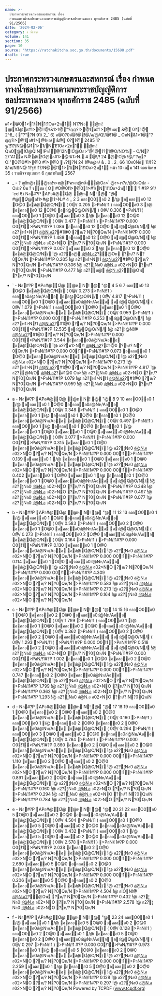 ```yaml
---
name: >-
  ประกาศกระทรวงเกษตรและสหกรณ์ เรื่อง
  กำหนดทางน้ำชลประทานตามพระราชบัญญัติการชลประทานหลวง พุทธศักราช 2485 (ฉบับที่
  91/2566)
date: '2024-02-06'
category: ง พิเศษ
volume: 141
section: 35
page: 10
source: 'https://ratchakitcha.soc.go.th/documents/15698.pdf'
draft: true
---
```


# ประกาศกระทรวงเกษตรและสหกรณ์ เรื่อง กำหนดทางน้ำชลประทานตามพระราชบัญญัติการชลประทานหลวง พุทธศักราช 2485 (ฉบับที่ 91/2566)

#1>@01>1/N1!1Oล>2ห1์ N1?Nอ ํ@ห! @!Oํ@ล#1>@!!@/&1>1@"?ญญ?!>@1ล#1>@!หล/ &@ 0?1@ 2^8_ ( "?"?N 91/ 2_` 6) อ@0?0อํ@!@!@/ค/@/Q!/@!1@ _ OหN&1>1@"?ญญ?!>@1ล#1>@!หล/ &@ 0?1@ 2485 1?ฐ/!!1?/N@@11>1/N1!1Oล>2ห1์ ํ@ห! QหO@!Oํ@Q!N!Pค1@12N!Oํ@Oล>"ํ@1@1?1@O/NO% - O/N? 2/"A1์ล N#็!@!Oํ@ล#1>@!#1>N. 4 ํ@!/! 24 @!Oํ@ !@/"?ญ?O!"O@0#1>@0 #1>@0  /?!?N 24 !@ล@ค/ & . 0 . 2_ 66 1Oอ0Nอ 11/!?2 &1ห/N$N@ 1?ฐ/!!1?/N@@11>1/N1!1Oล>2ห1์ หน้า 10 เลม 141 ตอนพิเศษ 35 ง ราชกิจจานุเบกษา 6 กุมภาพันธ 2567

- _ - ? ญชีท@ง้ํ@ชล!ร>ท@Pครงก@ร0่ง้ํ@Oล> ํ @ร>งร?ก/@Oม่Oฝก - Oม่ง? 0ม ? ร์ชล ( O #O@0!1>@01>#1/N1!1Oล>2ห1์  ? #?P 91/ `cd 6) Nล#?P APอ#@Qํ@ ํ@ห N! @ "@ #@Qํ@ล!1>#@!1>N.# 4 _ 2 3 คลอO0อ0 2 /@ อคลออ0 12 O@0 อลํ@Qํ@O/N/ ( 0@/ 0.205 >PลN/!1 ) คลอO0อ0 3 /@ อคลออ0 12 O@0 อลํ@Qํ@O/N/ ( 0@/ 0.306 >PลN/!1 ) คลอO0อ0 1 O@0 อคลออ0 3 /@ อคลออ0 12 O@0 อลํ@Qํ@O/N/ ( 0@/ 0.477 >PลN/!1 ) >PลN/!1#?P 0.000 O0!1>PลN/!1#?P 1.086 อคลออ0 12 O@0 อลํ@Qํ@O/N/ !ํ@ ล2?พ1>N!1 อํ@N.อ2?#1@0 ?ห/? N?0Qห/N >PลN/!1#?P 0.000 O0!1>PลN/!1#?P 1.488 อคลออ0 12 O@0 อลํ@Qํ@O/N/ !ํ@ ล2?!ูNล0 อํ@N.อ อ02>NO ?ห/? N?0Qห/N >PลN/!1#?P 0.000 O0!1>PลN/!1#?P 0.007 อคลออ0 3 /@ อคลออ0 12 O@0 อลํ@Qํ@O/N/ !ํ@ ล2?ล@ อํ@N.อ2?ํ@Oพ ?ห/? N?0Qห/N >PลN/!1#?P 0.205 !ํ@ ล2?พ1>N!1 อํ@N.อ2?#1@0 ?ห/? N?0Qห/N >PลN/!1#?P 0.306 !ํ@ ล2?!ูNล0 อํ@N.อ อ02>NO ?ห/? N?0Qห/N >PลN/!1#?P 0.477 !ํ@ ล2?ล@ อํ@N.อ2?ํ@Oพ ?ห/? N?0Qห/N

- ` - Nล#?P APอ#@Qํ@ ํ@ห N! @ "@ 4 5 6 7 คลออ0 13 O@0 อลํ@Qํ@O/N/ ( 0@/ 0.273 >PลN/!1 ) คลออ0ลํ@Nห/Aออ อลํ@Qํ@O/N/ ( 0@/ 4.817 >PลN/!1 ) คลอO0อ0 1 O@0 อคลออ0ลํ@Nห/Aออ อลํ@Qํ@O/N/ ( 0@/ 1.079 >PลN/!1 ) คลอO0อ0 1 O@0 อคลออ0 1 O@0 อคลออ0ลํ@Nห/Aออ อลํ@Qํ@O/N/ ( 0@/ 0.959 >PลN/!1 ) >PลN/!1#?P 0.000 O0!1>PลN/!1#?P 6.253 อลํ@Qํ@O/N/ !ํ@ ล2?พ1>N!1 อํ@N.อ2?#1@0 ?ห/? N?0Qห/N >PลN/!1#?P 0.000 O0!1>PลN/!1#?P 12.535 อลํ@Qํ@O/N/ !ํ@ ล2?!่@N!@ อํ@N.อ2?#1@0 ?ห/? N?0Qห/N >PลN/!1#?P 0.000 O0!1>PลN/!1#?P 3.544 อคลออ0ลํ@Nห/Aออ อลํ@Qํ@O/N/ !ํ@ ล2?พ1>N!1 อํ@N.อ2?#1@0 ?ห/? N?0Qห/N >PลN/!1#?P 0.000 O0!1>PลN/!1#?P 0.073 อคลออ0 1 O@0 อคลออ0ลํ@Nห/Aออ อลํ@Qํ@O/N/ !ํ@ ล2?!ูNล0 อํ@N.อ อ02>NO ?ห/? N?0Qห/N >PลN/!1#?P 0.273 !ํ@ ล2?พ1>N!1 อํ@N.อ2?#1@0 ?ห/? N?0Qห/N >PลN/!1#?P 4.817 !ํ@ ล2?@N/O อํ@N.อ2?#1@0 Oล>!ํ@ ล2?!ูNล0 อํ@N.อ อ02>NO ?ห/? N?0Qห/N >PลN/!1#?P 1.079 !ํ@ ล2?พ1>N!1 อํ@N.อ2?#1@0 ?ห/? N?0Qห/N >PลN/!1#?P 0.959 !ํ@ ล2?!ูNล0 อํ@N.อ อ02>NO ?ห/? N?0Qห/N

- a - Nล#?P APอ#@Qํ@ ํ@ห N! @ "@ 8 9 10 คลอO0อ0 1 /@ อคลออ0 1 O@0 อคลออ0ลํ@Nห/Aออ อลํ@Qํ@O/N/ ( 0@/ 0.348 >PลN/!1 ) คลอO0อ0 1 O@0 อคลออ0 1 /@ อคลออ0 1 O@0 อคลออ0 1 O@0 อคลออ0ลํ@Nห/Aออ อลํ@Qํ@O/N/ ( 0@/ 0.497 >PลN/!1 ) คลอO0อ0 1 /@ อคลออ0 1 O@0 อคลออ0 1 /@ อคลออ0 1 O@0 อคลออ0 1 O@0 อคลออ0ลํ@Nห/Aออ อลํ@Qํ@O/N/ ( 0@/ 0.077 >PลN/!1 >PลN/!1#?P 0.000 O0!1>PลN/!1#?P 0.315 อคลออ0 1 O@0 อคลออ0ลํ@Nห/Aออ อลํ@Qํ@O/N/ !ํ@ ล2?!ูNล0 อํ@N.อ อ02>NO ?ห/? N?0Qห/N >PลN/!1#?P 0.000 O0!1>PลN/!1#?P 0.139 อคลออ0 1 /@ อคลออ0 1 O@0 อคลออ0 1 O@0 อคลออ0ลํ@Nห/Aออ อลํ@Qํ@O/N/ !ํ@ ล2?!ูNล0 อํ@N.อ อ02>NO ?ห/? N?0Qห/N >PลN/!1#?P 0.000 O0!1>PลN/!1#?P 0.402 อคลออ0 1 O@0 อคลออ0 1 /@ อคลออ0 1 O@0 อคลออ0 1 O@0 อคลออ0ลํ@Nห/Aออ อลํ@Qํ@O/N/ !ํ@ ล2?!ูNล0 อํ@N.อ อ02>NO ?ห/? N?0Qห/N >PลN/!1#?P 0.348 !ํ@ ล2?!ูNล0 อํ@N.อ อ02>NO ?ห/? N?0Qห/N >PลN/!1#?P 0.497 !ํ@ ล2?!ูNล0 อํ@N.อ อ02>NO ?ห/? N?0Qห/N >PลN/!1#?P 0.077 !ํ@ ล2?!ูNล0 อํ@N.อ อ02>NO ?ห/? N?0Qห/N

- b - Nล#?P APอ#@Qํ@ ํ@ห N! @ "@ 11 12 13 คลอO0อ0 1 /@ อคลออ0 1 O@0 อคลออ0ลํ@Nห/Aออ อลํ@Qํ@O/N/ ( 0@/ 0.583 >PลN/!1 ) คลอO0อ0 2 O@0 อคลออ0 1 O@0 อคลออ0ลํ@Nห/Aออ อลํ@Qํ@O/N/ ( 0@/ 0.273 >PลN/!1 ) คลอO0อ0 2 O@0 อคลออ0ลํ@Nห/Aออ อลํ@Qํ@O/N/ ( 0@/ 0.164 >PลN/!1 ) >PลN/!1#?P 0.000 O0!1>PลN/!1#?P 0.130 อคลออ0 1 O@0 อคลออ0ลํ@Nห/Aออ อลํ@Qํ@O/N/ !ํ@ ล2?!ูNล0 อํ@N.อ อ02>NO ?ห/? N?0Qห/N >PลN/!1#?P 0.000 O0!1>PลN/!1#?P 0.114 อคลออ0 1 O@0 อคลออ0ลํ@Nห/Aออ อลํ@Qํ@O/N/ !ํ@ ล2?!ูNล0 อํ@N.อ อ02>NO ?ห/? N?0Qห/N >PลN/!1#?P 0.000 O0!1>PลN/!1#?P 4.309 อคลออ0ลํ@Nห/Aออ อลํ@Qํ@O/N/ !ํ@ ล2?!ูNล0 อํ@N.อ อ02>NO ?ห/? N?0Qห/N >PลN/!1#?P 0.583 !ํ@ ล2?!ูNล0 อํ@N.อ อ02>NO ?ห/? N?0Qห/N >PลN/!1#?P 0.273 !ํ@ ล2?!ูNล0 อํ@N.อ อ02>NO ?ห/? N?0Qห/N >PลN/!1#?P 0.164 !ํ@ ล2?!ูNล0 อํ@N.อ อ02>NO ?ห/? N?0Qห/N

- c - Nล#?P APอ#@Qํ@ ํ@ห N! @ "@ 14 15 16 คลอO0อ0 1 O@0 อคลออ0 2 O@0 อคลออ0ลํ@Nห/Aออ อลํ@Qํ@O/N/ ( 0@/ 1.799 >PลN/!1 ) คลอO0อ0 1 /@ อคลออ0 1 O@0 อคลออ0 2 O@0 อคลออ0ลํ@Nห/Aออ อลํ@Qํ@O/N/ ( 0@/ 0.362 >PลN/!1 ) คลอO0อ0 2 O@0 อคลออ0 2 O@0 อคลออ0ลํ@Nห/Aออ อลํ@Qํ@O/N/ ( 0@/ 1.293 >PลN/!1 ) >PลN/!1 #?P 0.000 O0!1>PลN/!1#?P 0.518 อคลออ0 2 O@0 อคลออ0ลํ@Nห/Aออ อลํ@Qํ@O/N/ !ํ@ ล2?!ูNล0 อํ@N.อ อ02>NO ?ห/? N?0Qห/N >PลN/!1#?P 0.000 O0!1>PลN/!1#?P 1.002 อคลออ0 1 O@0 อคลออ0 2 O@0 อคลออ0ลํ@Nห/Aออ อลํ@Qํ@O/N/ !ํ@ ล2?!ูNล0 อํ@N.อ อ02>NO ?ห/? N?0Qห/N >PลN/!1#?P 0.000 O0!1>PลN/!1#?P 0.747 อคลออ0 2 O@0 อคลออ0ลํ@Nห/Aออ อลํ@Qํ@O/N/ !ํ@ ล2?!ูNล0 อํ@N.อ อ02>NO ?ห/? N?0Qห/N >PลN/!1#?P 1.799 !ํ@ ล2?!ูNล0 อํ@N.อ อ02>NO ?ห/? N?0Qห/N >PลN/!1#?P 0.362 !ํ@ ล2?!ูNล0 อํ@N.อ อ02>NO ?ห/? N?0Qห/N >PลN/!1#?P 1.293 !ํ@ ล2?!ูNล0 อํ@N.อ อ02>NO ?ห/? N?0Qห/N

- d - Nล#?P APอ#@Qํ@ ํ@ห N! @ "@ 17 18 19 คลอO0อ0 1 O@0 อคลออ0 2 O@0 อคลออ0 2 O@0 อคลออ0ลํ@Nห/Aออ อลํ@Qํ@O/N/ ( 0@/ 0.160 >PลN/!1 ) คลอO0อ0 1 /@ อคลออ0 2 O@0 อคลออ0 2 O@0 อคลออ0ลํ@Nห/Aออ อลํ@Qํ@O/N/ ( 0@/ 0.294 >PลN/!1 ) คลอO0อ0 3 O@0 อคลออ0 2 O@0 อคลออ0ลํ@Nห/Aออ อลํ@Qํ@O/N/ ( 0@/ 0.784 >PลN/!1 ) >PลN/!1#?P 0.000 O0!1>PลN/!1#?P 0.860 อคลออ0 2 O@0 อคลออ0 2 O@0 อคลออ0ลํ@Nห/Aออ อลํ@Qํ@O/N/ !ํ@ ล2?!ูNล0 อํ@N.อ อ02>NO ?ห/? N?0Qห/N >PลN/!1#?P 0.000 O0!1>PลN/!1#?P 1.110 อคลออ0 2 O@0 อคลออ0 2 O@0 อคลออ0ลํ@Nห/Aออ อลํ@Qํ@O/N/ !ํ@ ล2?!ูNล0 อํ@N.อ อ02>NO ?ห/? N?0Qห/N >PลN/!1#?P 0.000 O0!1>PลN/!1#?P 0.891 อคลออ0 2 O@0 อคลออ0ลํ@Nห/Aออ อลํ@Qํ@O/N/ !ํ@ ล2?!ูNล0 อํ@N.อ อ02>NO ?ห/? N?0Qห/N >PลN/!1#?P 0.160 !ํ@ ล2?!ูNล0 อํ@N.อ อ02>NO ?ห/? N?0Qห/N >PลN/!1#?P 0.294 !ํ@ ล2?!ูNล0 อํ@N.อ อ02>NO ?ห/? N?0Qห/N >PลN/!1#?P 0.784 !ํ@ ล2?!ูNล0 อํ@N.อ อ02>NO ?ห/? N?0Qห/N

- e - Nล#?P APอ#@Qํ@ ํ@ห N! @ "@ 20 21 22 คลอO0อ0 5 O@0 อคลออ0 2 O@0 อคลออ0ลํ@Nห/Aออ อลํ@Qํ@O/N/ ( 0@/ 4.504 >PลN/!1 ) คลอO0อ0 1 O@0 อคลออ0 5 O@0 อคลออ0 2 O@0 อคลออ0ลํ@Nห/Aออ อลํ@Qํ@O/N/ ( 0@/ 0.432 >PลN/!1 ) คลอO0อ0 1 /@ อคลออ0 5 O@0 อคลออ0 2 O@0 อคลออ0ลํ@Nห/Aออ อลํ@Qํ@O/N/ ( 0@/ 2.578 >PลN/!1 ) >PลN/!1#?P 0.000 O0!1>PลN/!1#?P 2.038 อคลออ0 2 O@0 อคลออ0ลํ@Nห/Aออ อลํ@Qํ@O/N/ !ํ@ ล2?!ูNล0 อํ@N.อ อ02>NO ?ห/? N?0Qห/N >PลN/!1#?P 0.000 O0!1>PลN/!1#?P 2.680 อคลออ0 5 O@0 อคลออ0 2 O@0 อคลออ0ลํ@Nห/Aออ อลํ@Qํ@O/N/ !ํ@ ล2?!ูNล0 อํ@N.อ อ02>NO ?ห/? N?0Qห/N >PลN/!1#?P 0.000 O0!1>PลN/!1#?P 0.206 อคลออ0 5 O@0 อคลออ0 2 O@0 อคลออ0ลํ@Nห/Aออ อลํ@Qํ@O/N/ !ํ@ ล2?!ูNล0 อํ@N.อ อ02>NO ?ห/? N?0Qห/N >PลN/!1#?P 4.504 !ํ@ ล!ON!@ อํ@N.อ2?ํ@Oพ ?ห/? N?0Qห/N >PลN/!1#?P 0.432 !ํ@ ล2?!ูNล0 อํ@N.อ อ02>NO ?ห/? N?0Qห/N >PลN/!1#?P 2.578 !ํ@ ล2?!ูNล0 อํ@N.อ อ02>NO ?ห/? N?0Qห/N

- f - Nล#?P APอ#@Qํ@ ํ@ห N! @ "@ 23 24 คลอO0อ0 1 /@ อคลออ0 1 /@ อคลออ0 5 O@0 อคลออ0 2 O@0 อคลออ0ลํ@Nห/Aออ อลํ@Qํ@O/N/ ( 0@/ 0.128 >PลN/!1 ) คลอO0อ0 2 O@0 อคลออ0 1 /@ อคลออ0 5 O@0 อคลออ0 2 O@0 อคลออ0ลํ@Nห/Aออ อลํ@Qํ@O/N/ ( 0@/ 0.297 >PลN/!1 ) >PลN/!1 #?P 0.000 O0!1>PลN/!1#?P 0.973 อคลออ0 1 /@ อคลออ0 5 O@0 อคลออ0 2 O@0 อคลออ0ลํ@Nห/Aออ อลํ@Qํ@O/N/ !ํ@ ล2?!ูNล0 อํ@N.อ อ02>NO ?ห/? N?0Qห/N >PลN/!1#?P 0.000 O0!1>PลN/!1#?P 2.259 อคลออ0 1 /@ อคลออ0 5 O@0 อคลออ0 2 O@0 อคลออ0ลํ@Nห/Aออ อลํ@Qํ@O/N/ !ํ@ ล2?!ูNล0 อํ@N.อ อ02>NO ?ห/? N?0Qห/N >PลN/!1#?P 0.128 !ํ@ ล2?!ูNล0 อํ@N.อ อ02>NO ?ห/? N?0Qห/N >PลN/!1#?P 0.297 !ํ@ ล2?!ูNล0 อํ@N.อ อ02>NO ?ห/? N?0Qห/N Powered by TCPDF (www.tcpdf.org)
